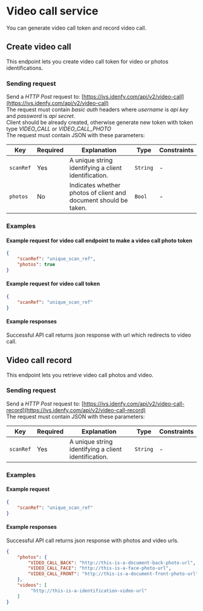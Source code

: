 # Video call service

You can generate video call token and record video call.

## Create video call

This endpoint lets you create video call token for video or photos identifications.

### Sending request
Send a *HTTP Post* request to: [https://ivs.idenfy.com/api/v2/video-call](https://ivs.idenfy.com/api/v2/video-call) <br>
The request must contain *basic auth* headers where *username* is *api key* and *password* is *api secret*.<br>
Client should be already created, otherwise generate new token with token type *VIDEO_CALL* or *VIDEO_CALL_PHOTO* <br>
The request must contain JSON with these parameters:

|     Key    | Required |              Explanation              |   Type   |                                     Constraints<img width=/>                                     |
| -----------| -------- | ------------------------------------- | -------- | ------------------------------------------------------------------------------------------------ |
| `scanRef`  | Yes      | A unique string identifying a client identification.                  | `String` | -                                                                                                |
| `photos`   | No       | Indicates whether photos of client and document should be taken.| `Bool` | - |

### Examples
#### Example request for video call endpoint to make a video call photo token

```json
{
    "scanRef": "unique_scan_ref",
    "photos": true
}
```
#### Example request for video call token

```json
{
    "scanRef": "unique_scan_ref"
}
```

#### Example responses
Successful API call returns json response with url which redirects to video call.

## Video call record

This endpoint lets you retrieve video call photos and video.

### Sending request
Send a *HTTP Post* request to: [https://ivs.idenfy.com/api/v2/video-call-record](https://ivs.idenfy.com/api/v2/video-call-record) <br>
The request must contain JSON with these parameters:

|     Key    | Required |              Explanation              |   Type   |                                     Constraints<img width=/>                                     |
| -----------| -------- | ------------------------------------- | -------- | ------------------------------------------------------------------------------------------------ |
| `scanRef`  | Yes      | A unique string identifying a client identification.                  | `String` | -                                                                                                |

### Examples
#### Example request 

```json
{
    "scanRef": "unique_scan_ref"
}
```

#### Example responses
Successful API call returns json response with photos and video urls.
```json
{
    "photos": {
        "VIDEO_CALL_BACK": "http://this-is-a-document-back-photo-url",
        "VIDEO_CALL_FACE": "http://this-is-a-face-photo-url",
        "VIDEO_CALL_FRONT": "http://this-is-a-document-front-photo-url"
    },
    "videos": [
         "http://this-is-a-identification-video-url"
    ]
}
```
